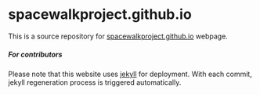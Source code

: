 # spacewalkproject.github.io
This is a source repository for [spacewalkproject.github.io](http://spacewalkproject.github.io) webpage.

##### For contributors

Please note that this website uses [jekyll](https://jekyllrb.com/) for deployment. With each commit, jekyll regeneration process is triggered automatically. 
